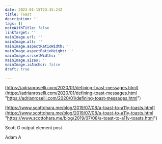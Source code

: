 ```yaml
---
date: 2023-01-15T23:35:24Z
title: Toast
description: ''
tags: []
noteWithTitle: false
linkTarget: ''
mainImage.url: ''
mainImage.alt: ''
mainImage.aspectRatioWidth: ''
mainImage.aspectRatioHeight: ''
mainImage.srcsetWidths: ''
mainImage.sizes: ''
mainImage.isAnchor: false
draft: true

---
```

[https://adrianroselli.com/2020/01/defining-toast-messages.html](https://adrianroselli.com/2020/01/defining-toast-messages.html "https://adrianroselli.com/2020/01/defining-toast-messages.html")

[https://www.scottohara.me/blog/2019/07/08/a-toast-to-a11y-toasts.html](https://www.scottohara.me/blog/2019/07/08/a-toast-to-a11y-toasts.html "https://www.scottohara.me/blog/2019/07/08/a-toast-to-a11y-toasts.html")

Scott O output element post

Adam A